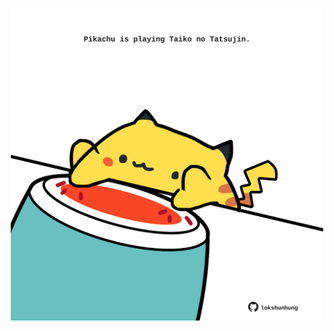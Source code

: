<!-- built at 07/10/2022, 11:03:41 UTC -->
<p align="center">
  <img width="500" height="500" src="./ReadmeImage.svg">
</p>
